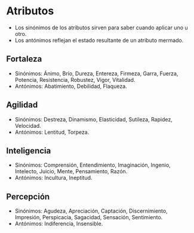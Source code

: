 # Atributos
- Los sinónimos de los atributos sirven para saber cuando aplicar uno u otro.
- Los antónimos reflejan el estado resultante de un atributo mermado. 

## Fortaleza
- Sinónimos: Ánimo, Brío, Dureza, Entereza, Firmeza, Garra, Fuerza, Potencia, Resistencia, Robustez, Vigor, Vitalidad.
- Antónimos: Abatimiento, Debilidad, Flaqueza.

## Agilidad
- Sinónimos: Destreza, Dinamismo, Elasticidad, Sutileza, Rapidez, Velocidad.
- Antónimos: Lentitud, Torpeza.

## Inteligencia
- Sinónimos: Comprensión, Entendimiento, Imaginación, Ingenio, Intelecto, Juicio, Mente, Pensamiento, Razón.
- Antónimos: Incultura, Ineptitud.

## Percepción
- Sinónimos: Agudeza, Apreciación, Captación, Discernimiento, Impresión, Perspicacia, Sagacidad, Sensación, Sentimiento.
- Antónimos: Indiferencia, Insensible.